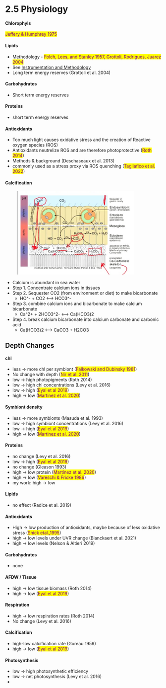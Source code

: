 # 2.5 Physiology

#### Chlorophyls&#x20;

<mark style="color:purple;">Jeffery & Humphrey 1975</mark>&#x20;

#### Lipids

* Methodology - <mark style="color:purple;">Folch, Lees, and Stanley 1957, Grottoli, Rodrigues, Juarez 2004</mark>
* See [Instrumentation and Methodology](../isotopes/isotope-basics/instrumentation-and-methodology.md)
* Long term energy reserves (Grottoli et al. 2004)&#x20;

#### Carbohydrates

* Short term energy reserves

#### Proteins

* short term energy reserves

#### Antioxidants

* Too much light causes oxidative stress and the creation of Reactive oxygen species (ROS)
* Antioxidants neutrelize ROS and are therefore photoprotective (<mark style="color:purple;">Roth 2014</mark>)
* Methods & background (Deschaseaux et al. 2013) &#x20;
* commonly used as a stress proxy via ROS quenching (<mark style="color:purple;">Tagliafico et al. 2022</mark>)

#### Calcification

<figure><img src="../.gitbook/assets/Screen Shot 2023-05-15 at 4.47.40 PM (1).png" alt="" width="375"><figcaption></figcaption></figure>

* Calcium is abundant in sea water&#x20;
* Step 1. Concentrate calcium ions in tissues
* Step 2. Sequester CO2 (from environment or diet) to make bicarbonate&#x20;
  * HO^- + CO2 <--> HCO3^-
* Step 3. combine calcium ions and bicarbonate to make calcium bicarbonate&#x20;
  * Ca^2+  + 2HCO3^2-  <--> Ca(HCO3)2
* Step 4. break calcium bicarbonate into calcium carbonate and carbonic acid&#x20;
  * Ca(HCO3)2 <--> CaCO3 + H2CO3



## Depth Changes

#### chl

* less -> more chl per symbiont (<mark style="color:purple;">Falkowski and Dubinsky 1981</mark>)
* No change with depth (<mark style="color:purple;">Nir et al. 2011</mark>)
* low -> high photopigments (Roth 2014)&#x20;
* low -> high chl concentrations (Levy et al. 2016)
* low -> high (<mark style="color:purple;">Eyal et al 2019</mark>)&#x20;
* high -> low (<mark style="color:purple;">Martinez et al. 2020</mark>)&#x20;

#### Symbiont density&#x20;

* less -> more symbionts (Masuda et al. 1993)
* low -> high symbiont concentrations (Levy et al. 2016)
* low -> high (<mark style="color:purple;">Eyal et al 2019</mark>)
* high -> low  (<mark style="color:purple;">Martinez et al. 2020</mark>)&#x20;

#### Proteins

* no change (Levy et al. 2016)
* low -> high (<mark style="color:purple;">Eyal et al 2019</mark>)&#x20;
* no change (Gleason 1993)&#x20;
* high -> low protein (<mark style="color:purple;">Martinez et al. 2020</mark>)&#x20;
* high -> low  (<mark style="color:purple;">Vareschi & Fricke 1986</mark>)&#x20;
* my work: high -> low&#x20;

#### Lipids

* no effect (Radice et al. 2019)&#x20;

#### Antioxidants&#x20;

* High -> low production of antioxidants, maybe because of less oxidative stress (<mark style="color:purple;">Shick etal.,1995</mark>)
* high -> low levels under UVR change (Blanckaert et al. 2021)
* high -> low levels (Nelson & Altieri 2019) &#x20;

#### Carbohydrates

* none

#### AFDW / Tissue

* high -> low tissue biomass (Roth 2014)&#x20;
* high -> low (<mark style="color:purple;">Eyal et al 2019</mark>)

#### Respiration

* high -> low respiration rates (Roth 2014)
* No change (Levy et al. 2016)&#x20;

#### Calcification

* high-low calcification rate (Goreau 1959)
* high -> low (<mark style="color:purple;">Eyal et al 2019</mark>)

#### Photosynthesis&#x20;

* low -> high photosynthetic efficiency&#x20;
* low -> net photosynthesis (Levy et al. 2016)
*





